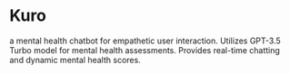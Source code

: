 # Kuro
 a mental health chatbot for empathetic user interaction. Utilizes GPT-3.5 Turbo model for mental health assessments. Provides real-time chatting and dynamic mental health scores.
